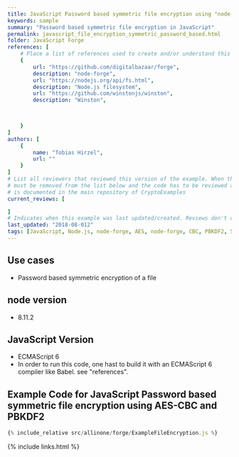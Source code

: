 ```yaml
---
title: JavaScript Password based symmetric file encryption using "node-forge"
keywords: sample
summary: "Password based symmetric file encryption in JavaScript"
permalink: javascript_file_encryption_symmetric_password_based.html
folder: JavaScript Forge
references: [
    # Place a list of references used to create and/or understand this example.
    {
        url: "https://github.com/digitalbazaar/forge",
        description: "node-forge",
        url: "https://nodejs.org/api/fs.html",
        description: "Node.js filesystem",
        url: "https://github.com/winstonjs/winston",
        description: "Winston",


       
    }
]
authors: [
    {
        name: "Tobias Hirzel",
        url: ""
    }
]
# List all reviewers that reviewed this version of the example. When the example is updated all old reviews
# must be removed from the list below and the code has to be reviewed again. The complete review process
# is documented in the main repository of CryptoExamples
current_reviews: [

]
# Indicates when this example was last updated/created. Reviews don't change this.
last_updated: "2018-08-012"
tags: [JavaScript, Node.js, node-forge, AES, node-forge, CBC, PBKDF2, Salt, AEAD]
---
```


## Use cases

-   Password based symmetric encryption of a file

## node version

-   8.11.2

## JavaScript Version

-   ECMAScript 6
-   In order to run this code, one hast to build it with an ECMAScript 6 compiler like Babel. see "references".

## Example Code for JavaScript Password based symmetric file encryption using AES-CBC and PBKDF2

```js
{% include_relative src/allinone/forge/ExampleFileEncryption.js %}
```

{% include links.html %}
